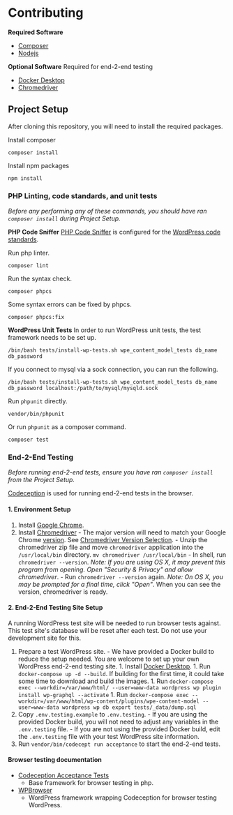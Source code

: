 # Contributing

**Required Software**
- [Composer]()
- [Nodejs]()

**Optional Software** Required for end-2-end testing
- [Docker Desktop]()
- [Chromedriver]()

## Project Setup

After cloning this repository, you will need to install the required packages.

Install composer
```
composer install
```

Install npm packages
```
npm install
```

### PHP Linting, code standards, and unit tests

_Before any performing any of these commands, you should have ran `composer install` during Project Setup._

**PHP Code Sniffer**
[PHP Code Sniffer](https://github.com/squizlabs/PHP_CodeSniffer) is configured for the [WordPress code standards](https://make.wordpress.org/core/handbook/best-practices/coding-standards/).

Run php linter.
```
composer lint
```

Run the syntax check.
```
composer phpcs
```

Some syntax errors can be fixed by phpcs.
```
composer phpcs:fix
```

**WordPress Unit Tests**
In order to run WordPress unit tests, the test framework needs to be set up.
```
/bin/bash tests/install-wp-tests.sh wpe_content_model_tests db_name db_password
```

If you connect to mysql via a sock connection, you can run the following.
```
/bin/bash tests/install-wp-tests.sh wpe_content_model_tests db_name db_password localhost:/path/to/mysql/mysqld.sock
```

Run `phpunit` directly.
```
vendor/bin/phpunit
```

Or run `phpunit` as a composer command.
```
composer test
```

### End-2-End Testing

_Before running end-2-end tests, ensure you have ran `composer install` from the Project Setup._

[Codeception](https://codeception.com/) is used for running end-2-end tests in the browser.

#### 1. Environment Setup
1. Install [Google Chrome](https://www.google.com/chrome/).
1. Install [Chromedriver](https://chromedriver.chromium.org/downloads)
		- The major version will need to match your Google Chrome [version](https://www.whatismybrowser.com/detect/what-version-of-chrome-do-i-have). See [Chromedriver Version Selection](https://chromedriver.chromium.org/downloads/version-selection).
		- Unzip the chromedriver zip file and move `chromedriver` application into the `/usr/local/bin` directory.
			`mv chromedriver /usr/local/bin`
		- In shell, run `chromedriver --version`. _Note: If you are using OS X, it may prevent this program from opening. Open "Security & Privacy" and allow chromedriver_.
		- Run `chromedriver --version` again. _Note: On OS X, you may be prompted for a final time, click "Open"_. When you can see the version, chromedriver is ready.

#### 2. End-2-End Testing Site Setup
A running WordPress test site will be needed to run browser tests against. This test site's database will be reset after each test. Do not use your development site for this.

1. Prepare a test WordPress site.
		- We have provided a Docker build to reduce the setup needed. You are welcome to set up your own WordPress end-2-end testing site.
			1. Install [Docker Desktop](https://www.docker.com/get-started).
			1. Run `docker-compose up -d --build`. If building for the first time, it could take some time to download and build the images.
			1. Run `docker-compose exec --workdir=/var/www/html/ --user=www-data wordpress wp plugin install wp-graphql --activate`
			1. Run `docker-compose exec --workdir=/var/www/html/wp-content/plugins/wpe-content-model --user=www-data wordpress wp db export tests/_data/dump.sql`
1. Copy `.env.testing.example` to `.env.testing`.
		- If you are using the provided Docker build, you will not need to adjust any variables in the `.env.testing` file.
		- If you are not using the provided Docker build, edit the `.env.testing` file with your test WordPress site information.
1. Run `vendor/bin/codecept run acceptance` to start the end-2-end tests.

#### Browser testing documentation
- [Codeception Acceptance Tests](https://codeception.com/docs/03-AcceptanceTests)
	- Base framework for browser testing in php.
- [WPBrowser](https://wpbrowser.wptestkit.dev/)
	- WordPress framework wrapping Codeception for browser testing WordPress.
